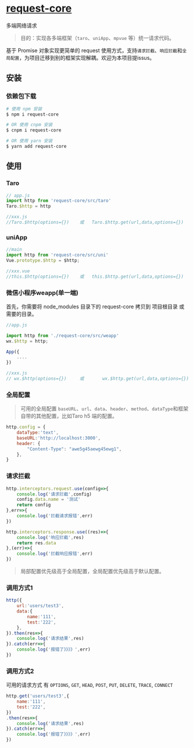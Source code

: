 # [request-core](https://github.com/cgxqd/request-core)


多端网络请求

>  目的：实现各多端框架（`taro`、`uniApp`、`mpvue` 等）统一请求代码。


基于 Promise 对象实现更简单的 request 使用方式，支持`请求拦截`、`响应拦截`和`全局配置`，为项目迁移到别的框架实现解耦。欢迎为本项目提issus。

## 安装

### 依赖包下载
``` bash
# 使用 npm 安装
$ npm i request-core

# OR 使用 cnpm 安装
$ cnpm i request-core

# OR 使用 yarn 安装
$ yarn add request-core
```

## 使用

### Taro
```javascript
// app.js
import http from 'request-core/src/taro'
Taro.$http = http

//xxx.js 
//Taro.$http(options={})	或	Taro.$http.get(url,data,options={})
```

### uniApp
```javascript
//main
import http from 'request-core/src/uni'
Vue.prototype.$http = $http;

//xxx.vue 
//this.$http(options={})	或	this.$http.get(url,data,options={})
```

### 微信小程序weapp(单一端)
首先，你需要将 node_modules 目录下的 request-core 拷贝到 项目根目录 或 需要的目录。
```javascript
//app.js

import http from './request-core/src/weapp'
wx.$http = http;

App({
	....
})

//xxx.js 
// wx.$http(options={})		或		wx.$http.get(url,data,options={})

```

### 全局配置

> 可用的全局配置 `baseURL`、`url`、`data`、`header`、`method`、`dataType`和框架自带的其他配置，比如Taro h5 端的配置。

```javascript
http.config = {
	dataType:'text',
	baseURL:'http://localhost:3000',
	header: {
		"Content-Type": "awe5g45aewg45ewg1",
	},
}
```

### 请求拦截
```javascript
http.interceptors.request.use(config=>{
	console.log('请求拦截',config)
	config.data.name = '测试'
	return config
},err=>{
	console.log('拦截请求报错',err)
})

http.interceptors.response.use((res)=>{
	console.log('响应拦截',res)
	return res.data
},(err)=>{
	console.log('拦截响应报错',err)
})
```

> 局部配置优先级高于全局配置，全局配置优先级高于默认配置。

### 调用方式1
```javascript
http({
	url:'users/test3',
	data:{
		name:'111',
		test:'222',
	},
}).then(res=>{
	console.log('请求结果',res)
}).catch(err=>{
	console.log('报错了》》》》',err)
})
```

### 调用方式2

可用的请求方式 有 `OPTIONS`, `GET`, `HEAD`, `POST`, `PUT`, `DELETE`, `TRACE`, `CONNECT`

```javascript
http.get('users/test3',{
    name:'111',
    test:'222',
})
.then(res=>{
    console.log('请求结果',res)
}).catch(err=>{
    console.log('报错了》》》》',err)
})
```

